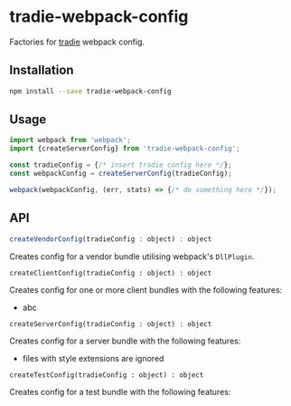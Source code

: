 # tradie-webpack-config

Factories for [tradie](https://www.npmjs.com/package/tradie) webpack config.

## Installation

```bash
npm install --save tradie-webpack-config
```

## Usage

```js
import webpack from 'webpack';
import {createServerConfig} from 'tradie-webpack-config';

const tradieConfig = {/* insert tradie config here */};
const webpackConfig = createServerConfig(tradieConfig);

webpack(webpackConfig, (err, stats) => {/* do something here */});

```

## API

```js
createVendorConfig(tradieConfig : object) : object
```

Creates config for a vendor bundle utilising webpack's `DllPlugin`.

```
createClientConfig(tradieConfig : object) : object
```

Creates config for one or more client bundles with the following features:

- abc
 

```
createServerConfig(tradieConfig : object) : object
```

Creates config for a server bundle with the following features:

- files with style extensions are ignored 

```
createTestConfig(tradieConfig : object) : object
```

Creates config for a test bundle with the following features: